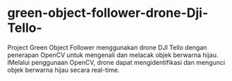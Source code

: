 # green-object-follower-drone-Dji-Tello-
 Project Green Object Follower menggunakan drone DJI Tello dengan penerapan OpenCV untuk mengenali dan melacak objek berwarna hijau. lMelalui penggunaan OpenCV, drone dapat mengidentifikasi dan mengunci objek berwarna hijau secara real-time.
